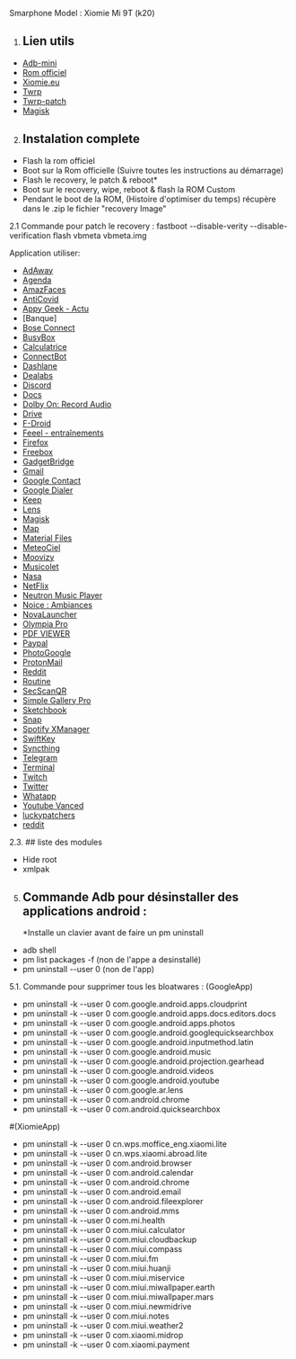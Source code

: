 Smarphone Model : Xiomie Mi 9T (k20)

1. ## Lien utils
- [Adb-mini](https://forum.xda-developers.com/t/tool-minimal-adb-and-fastboot-2-9-18.2317790/)
- [Rom officiel](https://xiaomifirmwareupdater.com/miui/davinci/)
- [Xiomie.eu](https://xiaomi.eu/community/threads/miui-12-0-12-1-12-2-12-5-stable-release.56191/)
- [Twrp](https://twrp.me/xiaomi/xiaomimi9t.html)
- [Twrp-patch](https://drive.google.com/file/d/1JQRB-JcYJBVIEgcL-QzMXHlV1doZA2ft/view?usp=sharing)
- [Magisk](https://topjohnwu.github.io/Magisk/install.html)

 
2. ## Instalation complete 
- Flash la rom officiel
- Boot sur la Rom officielle (Suivre toutes les instructions au démarrage)
- Flash le recovery, le patch & reboot*
- Boot sur le recovery, wipe, reboot & flash la ROM Custom
- Pendant le boot de la ROM, (Histoire d'optimiser du temps) récupère dans le .zip le fichier "recovery Image"

2.1 Commande pour patch le recovery :
fastboot --disable-verity --disable-verification flash vbmeta vbmeta.img

Application utiliser:

- [AdAway](https://adaway.org/)
- [Agenda](https://play.google.com/store/apps/details?id=com.google.android.calendar&hl=fr&gl=US)
- [AmazFaces](https://play.google.com/store/apps/details?id=com.amazfitwatchfaces.st&hl=fr&gl=US)
- [AntiCovid](https://play.google.com/store/apps/details?id=fr.gouv.android.stopcovid)
- [Appy Geek - Actu](https://play.google.com/store/apps/details?id=com.AppyTech.appytech&hl=fr&gl=US)
- [Banque]
- [Bose Connect](https://play.google.com/store/apps/details?id=com.bose.monet&hl=fr&gl=US)
- [BusyBox](https://play.google.com/store/apps/details?id=stericson.busybox)
- [Calculatrice](https://play.google.com/store/apps/details?id=com.simplemobiletools.calculator&hl=fr&gl=US)
- [ConnectBot](https://play.google.com/store/apps/details?id=org.connectbot&hl=fr&gl=US)
- [Dashlane](https://play.google.com/store/apps/details?id=com.dashlane)
- [Dealabs](https://play.google.com/store/apps/details?id=com.dealabs.apps.android&hl=fr&gl=US)
- [Discord](https://play.google.com/store/apps/details?id=com.discord)
- [Docs](https://play.google.com/store/apps/details?id=com.google.android.apps.docs.editors.docs)
- [Dolby On: Record Audio](https://play.google.com/store/apps/details?id=com.dolby.dolby234&hl=fr&gl=US)
- [Drive](https://play.google.com/store/apps/details?id=com.google.android.apps.docs)
- [F-Droid](https://f-droid.org/)
- [Feeel - entraînements](https://play.google.com/store/apps/details?id=com.enjoyingfoss.feeel&hl=fr&gl=US)
- [Firefox](https://play.google.com/store/apps/details?id=org.mozilla.firefox&hl=fr&gl=US)
- [Freebox](https://play.google.com/store/apps/details?id=fr.freebox.android.compagnon)
- [GadgetBridge](https://f-droid.org/en/packages/nodomain.freeyourgadget.gadgetbridge/)
- [Gmail](https://play.google.com/store/apps/details?id=com.google.android.gm)
- [Google Contact](https://play.google.com/store/apps/details?id=com.google.android.contacts&hl=fr&gl=US)
- [Google Dialer](https://play.google.com/store/apps/details?id=com.google.android.dialer&hl=fr&gl=US)
- [Keep](https://play.google.com/store/apps/details?id=com.google.android.keep)
- [Lens](https://play.google.com/store/apps/details?id=com.microsoft.office.officelens&hl=fr&gl=US)
- [Magisk](https://www.xda-developers.com/how-to-install-magisk/)
- [Map](https://play.google.com/store/apps/details?id=com.google.android.apps.maps)
- [Material Files](https://f-droid.org/fr/packages/me.zhanghai.android.files)
- [MeteoCiel](https://play.google.com/store/apps/details?id=com.meteociel.fr)
- [Moovizy](https://play.google.com/store/apps/details?id=fr.cityway.android_v2.stas&hl=fr&gl=US)
- [Musicolet](https://play.google.com/store/apps/details?id=in.krosbits.musicolet&hl=fr&gl=US)
- [Nasa](https://play.google.com/store/apps/details?id=gov.nasa&hl=fr&gl=US)
- [NetFlix](https://help.netflix.com/fr/node/57688)
- [Neutron Music Player](https://play.google.com/store/apps/details?id=com.neutroncode.mpeval&hl=fr&gl=US)
- [Noice : Ambiances](https://play.google.com/store/apps/details?id=com.github.ashutoshgngwr.noice&hl=fr&gl=US)
- [NovaLauncher](https://play.google.com/store/apps/details?id=com.teslacoilsw.launcher)
- [Olympia Pro](https://play.google.com/store/apps/details?id=com.techbull.olympia.paid)
- [PDF VIEWER](https://f-droid.org/fr/packages/com.gsnathan.pdfviewer/)
- [Paypal](https://play.google.com/store/apps/details?id=com.paypal.android.p2pmobile&hl=fr&gl=US)
- [PhotoGoogle](https://play.google.com/store/apps/details?id=com.google.android.apps.photos)
- [ProtonMail](https://play.google.com/store/apps/details?id=ch.protonmail.android)
- [Reddit](https://play.google.com/store/apps/details?id=com.reddit.frontpage&hl=fr&gl=US)
- [Routine](https://play.google.com/store/apps/details?id=com.alt.goodmorning&hl=fr&gl=US)
- [SecScanQR](https://f-droid.org/en/packages/de.t_dankworth.secscanqr/)
- [Simple Gallery Pro](https://play.google.com/store/apps/details?id=com.simplemobiletools.gallery&hl=fr&gl=US)
- [Sketchbook](https://play.google.com/store/apps/details?id=com.adsk.sketchbook&hl=fr&gl=US)
- [Snap](https://play.google.com/store/apps/details?id=com.snapchat.android)
- [Spotify XManager](https://github.com/xManager-v2/xManager-Spotify/releases)
- [SwiftKey](https://play.google.com/store/apps/details?id=com.touchtype.swiftkey&hl=fr&gl=US)
- [Syncthing](https://play.google.com/store/apps/details?id=com.nutomic.syncthingandroid&hl=fr&gl=US)
- [Telegram](https://play.google.com/store/apps/details?id=org.telegram.messenger&hl=fr&gl=US)
- [Terminal](https://play.google.com/store/apps/details?id=com.termux&hl=fr&gl=US)
- [Twitch](https://play.google.com/store/apps/details?id=tv.twitch.android.app)
- [Twitter](https://play.google.com/store/apps/details?id=com.twitter.android)
- [Whatapp](https://play.google.com/store/apps/details?id=com.whatsapp&hl=fr&gl=US)
- [Youtube Vanced](https://vancedapp.com)
- [luckypatchers](https://www.luckypatchers.com/download/)
- [reddit](https://play.google.com/store/apps/details?id=ml.docilealligator.infinityforreddit&hl=fr&gl=US)

2.3. ## liste des modules
- Hide root
- xmlpak

5. ## Commande Adb pour désinstaller des applications android :
      
      *Installe un clavier avant de faire un pm uninstall
      
- adb shell
- pm list packages -f (non de l'appe a desinstallé)
- pm uninstall --user 0 (non de l'app)



5.1. Commande pour supprimer tous les bloatwares :
(GoogleApp)
- pm uninstall -k --user 0 com.google.android.apps.cloudprint
- pm uninstall -k --user 0 com.google.android.apps.docs.editors.docs
- pm uninstall -k --user 0 com.google.android.apps.photos
- pm uninstall -k --user 0 com.google.android.googlequicksearchbox
- pm uninstall -k --user 0 com.google.android.inputmethod.latin
- pm uninstall -k --user 0 com.google.android.music
- pm uninstall -k --user 0 com.google.android.projection.gearhead
- pm uninstall -k --user 0 com.google.android.videos
- pm uninstall -k --user 0 com.google.android.youtube
- pm uninstall -k --user 0 com.google.ar.lens
- pm uninstall -k --user 0 com.android.chrome
- pm uninstall -k --user 0 com.android.quicksearchbox

#(XiomieApp)
- pm uninstall -k --user 0 cn.wps.moffice_eng.xiaomi.lite
- pm uninstall -k --user 0 cn.wps.xiaomi.abroad.lite
- pm uninstall -k --user 0 com.android.browser
- pm uninstall -k --user 0 com.android.calendar
- pm uninstall -k --user 0 com.android.chrome
- pm uninstall -k --user 0 com.android.email
- pm uninstall -k --user 0 com.android.fileexplorer
- pm uninstall -k --user 0 com.android.mms
- pm uninstall -k --user 0 com.mi.health
- pm uninstall -k --user 0 com.miui.calculator
- pm uninstall -k --user 0 com.miui.cloudbackup
- pm uninstall -k --user 0 com.miui.compass
- pm uninstall -k --user 0 com.miui.fm
- pm uninstall -k --user 0 com.miui.huanji
- pm uninstall -k --user 0 com.miui.miservice
- pm uninstall -k --user 0 com.miui.miwallpaper.earth
- pm uninstall -k --user 0 com.miui.miwallpaper.mars
- pm uninstall -k --user 0 com.miui.newmidrive
- pm uninstall -k --user 0 com.miui.notes
- pm uninstall -k --user 0 com.miui.weather2
- pm uninstall -k --user 0 com.xiaomi.midrop
- pm uninstall -k --user 0 com.xiaomi.payment
